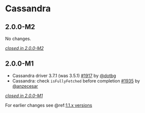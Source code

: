 # Cassandra

## 2.0.0-M2

No changes.

[*closed in 2.0.0-M2*](https://github.com/akka/alpakka/issues?q=is%3Aclosed+milestone%3A2.0.0-M2+label%3Ap%3Acassandra)


## 2.0.0-M1

- Cassandra driver 3.7.1 (was 3.5.1) [#1917](https://github.com/akka/alpakka/pull/1917) by [@dotbg](https://github.com/dotbg)
- Cassandra: check `isFullyFetched` before completion [#1935](https://github.com/akka/alpakka/issues/1935) by [@anzecesar](https://github.com/anzecesar)

[*closed in 2.0.0-M1*](https://github.com/akka/alpakka/issues?q=is%3Aclosed+milestone%3A2.0.0-M1+label%3Ap%3Acassandra)

For earlier changes see @ref:[1.1.x versions](../1.1.x/cassandra.md)

